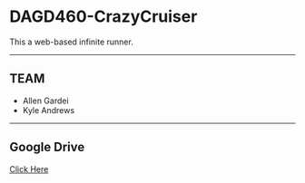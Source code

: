 # DAGD460-CrazyCruiser
This a web-based infinite runner.

---

## TEAM
* Allen Gardei
* Kyle Andrews

---

## Google Drive
[Click Here](https://drive.google.com/folderview?id=0BzHT7YJESAOZTnZLXzcwb0pHUWc&usp=sharing)